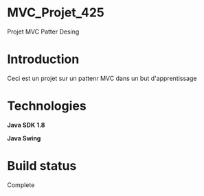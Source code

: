 # MVC_Projet_425
Projet MVC Patter Desing

# Introduction
Ceci est un projet sur un pattenr MVC dans un but d'apprentissage

# Technologies
**Java SDK 1.8**

**Java Swing**


# Build status
Complete

